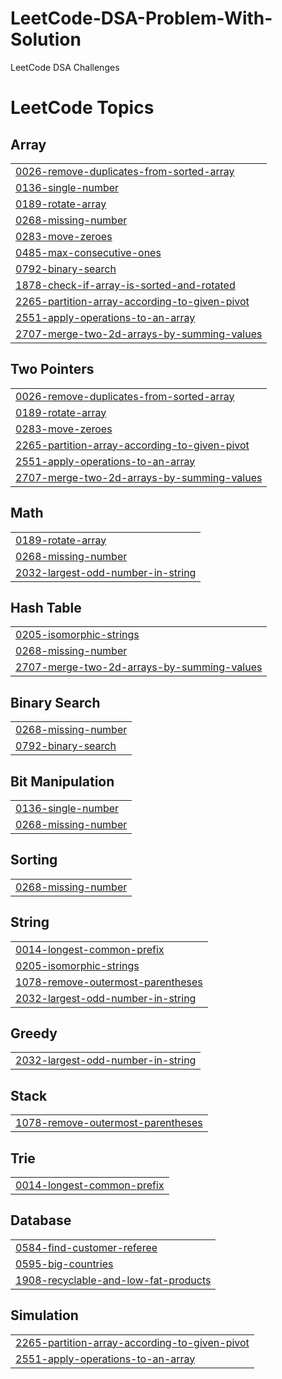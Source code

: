 # LeetCode-DSA-Problem-With-Solution
LeetCode DSA Challenges

<!---LeetCode Topics Start-->
# LeetCode Topics
## Array
|  |
| ------- |
| [0026-remove-duplicates-from-sorted-array](https://github.com/kunal9211pandey/LeetCode-DSA-Problem-With-Solution/tree/master/0026-remove-duplicates-from-sorted-array) |
| [0136-single-number](https://github.com/kunal9211pandey/LeetCode-DSA-Problem-With-Solution/tree/master/0136-single-number) |
| [0189-rotate-array](https://github.com/kunal9211pandey/LeetCode-DSA-Problem-With-Solution/tree/master/0189-rotate-array) |
| [0268-missing-number](https://github.com/kunal9211pandey/LeetCode-DSA-Problem-With-Solution/tree/master/0268-missing-number) |
| [0283-move-zeroes](https://github.com/kunal9211pandey/LeetCode-DSA-Problem-With-Solution/tree/master/0283-move-zeroes) |
| [0485-max-consecutive-ones](https://github.com/kunal9211pandey/LeetCode-DSA-Problem-With-Solution/tree/master/0485-max-consecutive-ones) |
| [0792-binary-search](https://github.com/kunal9211pandey/LeetCode-DSA-Problem-With-Solution/tree/master/0792-binary-search) |
| [1878-check-if-array-is-sorted-and-rotated](https://github.com/kunal9211pandey/LeetCode-DSA-Problem-With-Solution/tree/master/1878-check-if-array-is-sorted-and-rotated) |
| [2265-partition-array-according-to-given-pivot](https://github.com/kunal9211pandey/LeetCode-DSA-Problem-With-Solution/tree/master/2265-partition-array-according-to-given-pivot) |
| [2551-apply-operations-to-an-array](https://github.com/kunal9211pandey/LeetCode-DSA-Problem-With-Solution/tree/master/2551-apply-operations-to-an-array) |
| [2707-merge-two-2d-arrays-by-summing-values](https://github.com/kunal9211pandey/LeetCode-DSA-Problem-With-Solution/tree/master/2707-merge-two-2d-arrays-by-summing-values) |
## Two Pointers
|  |
| ------- |
| [0026-remove-duplicates-from-sorted-array](https://github.com/kunal9211pandey/LeetCode-DSA-Problem-With-Solution/tree/master/0026-remove-duplicates-from-sorted-array) |
| [0189-rotate-array](https://github.com/kunal9211pandey/LeetCode-DSA-Problem-With-Solution/tree/master/0189-rotate-array) |
| [0283-move-zeroes](https://github.com/kunal9211pandey/LeetCode-DSA-Problem-With-Solution/tree/master/0283-move-zeroes) |
| [2265-partition-array-according-to-given-pivot](https://github.com/kunal9211pandey/LeetCode-DSA-Problem-With-Solution/tree/master/2265-partition-array-according-to-given-pivot) |
| [2551-apply-operations-to-an-array](https://github.com/kunal9211pandey/LeetCode-DSA-Problem-With-Solution/tree/master/2551-apply-operations-to-an-array) |
| [2707-merge-two-2d-arrays-by-summing-values](https://github.com/kunal9211pandey/LeetCode-DSA-Problem-With-Solution/tree/master/2707-merge-two-2d-arrays-by-summing-values) |
## Math
|  |
| ------- |
| [0189-rotate-array](https://github.com/kunal9211pandey/LeetCode-DSA-Problem-With-Solution/tree/master/0189-rotate-array) |
| [0268-missing-number](https://github.com/kunal9211pandey/LeetCode-DSA-Problem-With-Solution/tree/master/0268-missing-number) |
| [2032-largest-odd-number-in-string](https://github.com/kunal9211pandey/LeetCode-DSA-Problem-With-Solution/tree/master/2032-largest-odd-number-in-string) |
## Hash Table
|  |
| ------- |
| [0205-isomorphic-strings](https://github.com/kunal9211pandey/LeetCode-DSA-Problem-With-Solution/tree/master/0205-isomorphic-strings) |
| [0268-missing-number](https://github.com/kunal9211pandey/LeetCode-DSA-Problem-With-Solution/tree/master/0268-missing-number) |
| [2707-merge-two-2d-arrays-by-summing-values](https://github.com/kunal9211pandey/LeetCode-DSA-Problem-With-Solution/tree/master/2707-merge-two-2d-arrays-by-summing-values) |
## Binary Search
|  |
| ------- |
| [0268-missing-number](https://github.com/kunal9211pandey/LeetCode-DSA-Problem-With-Solution/tree/master/0268-missing-number) |
| [0792-binary-search](https://github.com/kunal9211pandey/LeetCode-DSA-Problem-With-Solution/tree/master/0792-binary-search) |
## Bit Manipulation
|  |
| ------- |
| [0136-single-number](https://github.com/kunal9211pandey/LeetCode-DSA-Problem-With-Solution/tree/master/0136-single-number) |
| [0268-missing-number](https://github.com/kunal9211pandey/LeetCode-DSA-Problem-With-Solution/tree/master/0268-missing-number) |
## Sorting
|  |
| ------- |
| [0268-missing-number](https://github.com/kunal9211pandey/LeetCode-DSA-Problem-With-Solution/tree/master/0268-missing-number) |
## String
|  |
| ------- |
| [0014-longest-common-prefix](https://github.com/kunal9211pandey/LeetCode-DSA-Problem-With-Solution/tree/master/0014-longest-common-prefix) |
| [0205-isomorphic-strings](https://github.com/kunal9211pandey/LeetCode-DSA-Problem-With-Solution/tree/master/0205-isomorphic-strings) |
| [1078-remove-outermost-parentheses](https://github.com/kunal9211pandey/LeetCode-DSA-Problem-With-Solution/tree/master/1078-remove-outermost-parentheses) |
| [2032-largest-odd-number-in-string](https://github.com/kunal9211pandey/LeetCode-DSA-Problem-With-Solution/tree/master/2032-largest-odd-number-in-string) |
## Greedy
|  |
| ------- |
| [2032-largest-odd-number-in-string](https://github.com/kunal9211pandey/LeetCode-DSA-Problem-With-Solution/tree/master/2032-largest-odd-number-in-string) |
## Stack
|  |
| ------- |
| [1078-remove-outermost-parentheses](https://github.com/kunal9211pandey/LeetCode-DSA-Problem-With-Solution/tree/master/1078-remove-outermost-parentheses) |
## Trie
|  |
| ------- |
| [0014-longest-common-prefix](https://github.com/kunal9211pandey/LeetCode-DSA-Problem-With-Solution/tree/master/0014-longest-common-prefix) |
## Database
|  |
| ------- |
| [0584-find-customer-referee](https://github.com/kunal9211pandey/LeetCode-DSA-Problem-With-Solution/tree/master/0584-find-customer-referee) |
| [0595-big-countries](https://github.com/kunal9211pandey/LeetCode-DSA-Problem-With-Solution/tree/master/0595-big-countries) |
| [1908-recyclable-and-low-fat-products](https://github.com/kunal9211pandey/LeetCode-DSA-Problem-With-Solution/tree/master/1908-recyclable-and-low-fat-products) |
## Simulation
|  |
| ------- |
| [2265-partition-array-according-to-given-pivot](https://github.com/kunal9211pandey/LeetCode-DSA-Problem-With-Solution/tree/master/2265-partition-array-according-to-given-pivot) |
| [2551-apply-operations-to-an-array](https://github.com/kunal9211pandey/LeetCode-DSA-Problem-With-Solution/tree/master/2551-apply-operations-to-an-array) |
<!---LeetCode Topics End-->